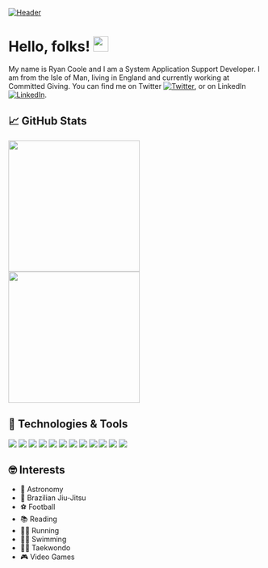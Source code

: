 [![Header](https://previews.123rf.com/images/karpenkoilia/karpenkoilia1805/karpenkoilia180500027/102146167-vector-line-web-concept-for-programming-linear-web-banner-for-coding-.jpg "Header")](https://some-url.dev/)

# Hello, folks! <img src="https://raw.githubusercontent.com/MartinHeinz/MartinHeinz/master/wave.gif" width="30px">

My name is Ryan Coole and I am a System Application Support Developer. I am from the Isle of Man, living in England and currently working at Committed Giving. You can find me on Twitter [![Twitter][1.2]][1], or on LinkedIn [![LinkedIn][2.2]][2].

<!-- Icons -->
[1.2]: http://i.imgur.com/wWzX9uB.png (CLICK ME)
[2.2]: https://raw.githubusercontent.com/MartinHeinz/MartinHeinz/master/linkedin-3-16.png (CLICK ME)

<!-- Links to your social media accounts -->
[1]: https://twitter.com/RyanCoole96
[2]: https://www.linkedin.com/in/ryancoole/

## :chart_with_upwards_trend: GitHub Stats

<img align="center" src="https://github-readme-stats.vercel.app/api/top-langs/?username=ryancoole&theme=dark" height="260px"/><img align="center" src="https://github-readme-stats.vercel.app/api//?username=ryancoole&theme=dark" height="260px"/>

## :wrench: Technologies & Tools 

![](https://img.shields.io/badge/Tool-.NET_Framework-informational?style=flat&logo=.NET&logoColor=white&color=512BD4)
![](https://img.shields.io/badge/Language-C_Sharp-informational?style=flat&logo=C-Sharp&logoColor=white&color=239120)
![](https://img.shields.io/badge/Language-CSS-informational?style=flat&logo=CSS3&logoColor=white&color=1572B6)
![](https://img.shields.io/badge/Tool-Crystal_Reports-informational?style=flat&logo=SAP&logoColor=white&color=0FAAFF)
![](https://img.shields.io/badge/Language-HTML-informational?style=flat&logo=HTML5&logoColor=white&color=E34F26)
![](https://img.shields.io/badge/Language-JavaScript-informational?style=flat&logo=JavaScript&logoColor=white&color=F7DF1E)
![](https://img.shields.io/badge/Tool-Microsoft_SQL_Server-informational?style=flat&logo=Microsoft-SQL-Server&logoColor=white&color=CC2927)
![](https://img.shields.io/badge/Language-PowerShell-informational?style=flat&logo=PowerShell&logoColor=white&color=5391FE)
![](https://img.shields.io/badge/Language-Python-informational?style=flat&logo=Python&logoColor=white&color=3776AB)
![](https://img.shields.io/badge/Language-R-informational?style=flat&logo=R&logoColor=white&color=276DC3)
![](https://img.shields.io/badge/Tool-Visual_Studio-informational?style=flat&logo=Visual-Studio&logoColor=white&color=5C2D91)
![](https://img.shields.io/badge/OS-Windows-informational?style=flat&logo=Windows&logoColor=white&color=0078d6)

## :nerd_face: Interests

- :telescope: Astronomy
- :martial_arts_uniform: Brazilian Jiu-Jitsu
- :soccer: Football
- :books: Reading
- :running_man: Running
- :swimming_man: Swimming
- :man_cartwheeling: Taekwondo
- :video_game: Video Games

<!--
**ryancoole/ryancoole** is a ✨ _special_ ✨ repository because its `README.md` (this file) appears on your GitHub profile.

Here are some ideas to get you started:

- 🔭 I’m currently working on ...
- 🌱 I’m currently learning ...
- 👯 I’m looking to collaborate on ...
- 🤔 I’m looking for help with ...
- 💬 Ask me about ...
- 📫 How to reach me: ...
- 😄 Pronouns: ...
- ⚡ Fun fact: ...
-->
